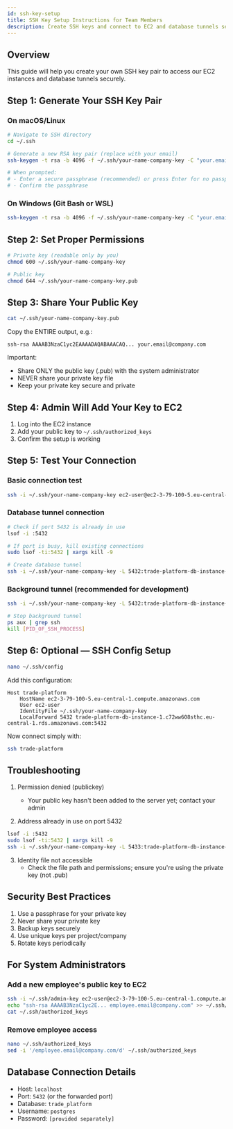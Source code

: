 ```yaml
---
id: ssh-key-setup
title: SSH Key Setup Instructions for Team Members
description: Create SSH keys and connect to EC2 and database tunnels securely
---
```


## Overview
This guide will help you create your own SSH key pair to access our EC2 instances and database tunnels securely.

## Step 1: Generate Your SSH Key Pair

### On macOS/Linux
```bash
# Navigate to SSH directory
cd ~/.ssh

# Generate a new RSA key pair (replace with your email)
ssh-keygen -t rsa -b 4096 -f ~/.ssh/your-name-company-key -C "your.email@company.com"

# When prompted:
# - Enter a secure passphrase (recommended) or press Enter for no passphrase
# - Confirm the passphrase
```

### On Windows (Git Bash or WSL)
```bash
ssh-keygen -t rsa -b 4096 -f ~/.ssh/your-name-company-key -C "your.email@company.com"
```

## Step 2: Set Proper Permissions

```bash
# Private key (readable only by you)
chmod 600 ~/.ssh/your-name-company-key

# Public key
chmod 644 ~/.ssh/your-name-company-key.pub
```

## Step 3: Share Your Public Key

```bash
cat ~/.ssh/your-name-company-key.pub
```

Copy the ENTIRE output, e.g.:
```
ssh-rsa AAAAB3NzaC1yc2EAAAADAQABAAACAQ... your.email@company.com
```

Important:
- Share ONLY the public key (.pub) with the system administrator
- NEVER share your private key file
- Keep your private key secure and private

## Step 4: Admin Will Add Your Key to EC2

1. Log into the EC2 instance
2. Add your public key to `~/.ssh/authorized_keys`
3. Confirm the setup is working

## Step 5: Test Your Connection

### Basic connection test
```bash
ssh -i ~/.ssh/your-name-company-key ec2-user@ec2-3-79-100-5.eu-central-1.compute.amazonaws.com
```

### Database tunnel connection
```bash
# Check if port 5432 is already in use
lsof -i :5432

# If port is busy, kill existing connections
sudo lsof -ti:5432 | xargs kill -9

# Create database tunnel
ssh -i ~/.ssh/your-name-company-key -L 5432:trade-platform-db-instance-1.c72ww608sthc.eu-central-1.rds.amazonaws.com:5432 ec2-user@ec2-3-79-100-5.eu-central-1.compute.amazonaws.com
```

### Background tunnel (recommended for development)
```bash
ssh -i ~/.ssh/your-name-company-key -L 5432:trade-platform-db-instance-1.c72ww608sthc.eu-central-1.rds.amazonaws.com:5432 ec2-user@ec2-3-79-100-5.eu-central-1.compute.amazonaws.com -f -N

# Stop background tunnel
ps aux | grep ssh
kill [PID_OF_SSH_PROCESS]
```

## Step 6: Optional — SSH Config Setup

```bash
nano ~/.ssh/config
```

Add this configuration:
```
Host trade-platform
    HostName ec2-3-79-100-5.eu-central-1.compute.amazonaws.com
    User ec2-user
    IdentityFile ~/.ssh/your-name-company-key
    LocalForward 5432 trade-platform-db-instance-1.c72ww608sthc.eu-central-1.rds.amazonaws.com:5432
```

Now connect simply with:
```bash
ssh trade-platform
```

## Troubleshooting

1. Permission denied (publickey)
   - Your public key hasn't been added to the server yet; contact your admin

2. Address already in use on port 5432
```bash
lsof -i :5432
sudo lsof -ti:5432 | xargs kill -9
ssh -i ~/.ssh/your-name-company-key -L 5433:trade-platform-db-instance-1.c72ww608sthc.eu-central-1.rds.amazonaws.com:5432 ec2-user@ec2-3-79-100-5.eu-central-1.compute.amazonaws.com
```

3. Identity file not accessible
   - Check the file path and permissions; ensure you're using the private key (not .pub)

## Security Best Practices

1. Use a passphrase for your private key
2. Never share your private key
3. Backup keys securely
4. Use unique keys per project/company
5. Rotate keys periodically

## For System Administrators

### Add a new employee's public key to EC2
```bash
ssh -i ~/.ssh/admin-key ec2-user@ec2-3-79-100-5.eu-central-1.compute.amazonaws.com
echo "ssh-rsa AAAAB3NzaC1yc2E... employee.email@company.com" >> ~/.ssh/authorized_keys
cat ~/.ssh/authorized_keys
```

### Remove employee access
```bash
nano ~/.ssh/authorized_keys
sed -i '/employee.email@company.com/d' ~/.ssh/authorized_keys
```

## Database Connection Details

- Host: `localhost`
- Port: `5432` (or the forwarded port)
- Database: `trade_platform`
- Username: `postgres`
- Password: `[provided separately]`

